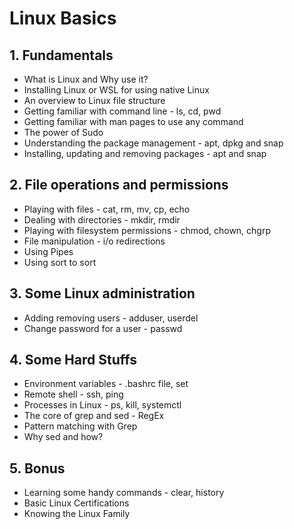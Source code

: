 # Linux Basics 

## 1. Fundamentals
- What is Linux and Why use it?
- Installing Linux or WSL for using native Linux
- An overview to Linux file structure 
- Getting familiar with command line - ls, cd, pwd
- Getting familiar with man pages to use any command
- The power of Sudo
- Understanding the package management - apt, dpkg and snap
- Installing, updating and removing packages - apt and snap

## 2. File operations and permissions
- Playing with files - cat, rm, mv, cp, echo
- Dealing with directories - mkdir, rmdir
- Playing with filesystem permissions - chmod, chown, chgrp
- File manipulation - i/o redirections
- Using Pipes
- Using sort to sort

## 3. Some Linux administration
- Adding removing users - adduser, userdel
- Change password for a user - passwd

## 4. Some Hard Stuffs
- Environment variables - .bashrc file, set
- Remote shell - ssh, ping
- Processes in Linux - ps, kill, systemctl
- The core of grep and sed - RegEx
- Pattern matching with Grep
- Why sed and how?

## 5. Bonus
- Learning some handy commands - clear, history
- Basic Linux Certifications
- Knowing the Linux Family
                                                                 
